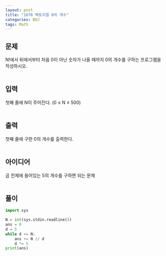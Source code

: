 ```yaml
---
layout: post
title: "1676 팩토리얼 0의 개수"
categories: BOJ
tags: Math
---
```



## 문제
N!에서 뒤에서부터 처음 0이 아닌 숫자가 나올 때까지 0의 개수를 구하는 프로그램을 작성하시오.
<br><br>


## 입력
첫째 줄에 N이 주어진다. (0 ≤ N ≤ 500)
<br><br>


## 출력
첫째 줄에 구한 0의 개수를 출력한다.
<br><br>


## 아이디어
곱 전체에 들어있는 5의 개수를 구하면 되는 문제
<br><br>

## 풀이
```python
import sys

N = int(sys.stdin.readline())
ans = 0
d = 5
while d <= N:
    ans += N // d
    d *= 5
print(ans)
```


        


